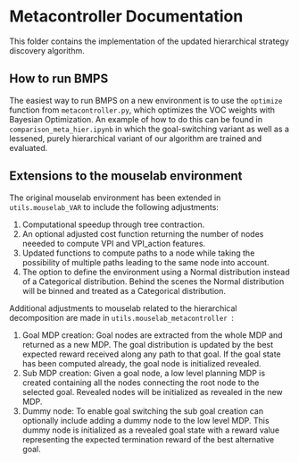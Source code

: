 # Metacontroller Documentation

This folder contains the implementation of the updated hierarchical strategy discovery algorithm. 

## How to run BMPS

The easiest way to run BMPS on a new environment is to use the ```optimize``` function from ```metacontroller.py```, which optimizes the VOC weights with Bayesian Optimization. An example of how to do this can be found in ```comparison_meta_hier.ipynb``` in which the goal-switching variant as well as a lessened, purely hierarchical variant of our algorithm are trained and evaluated. 

## Extensions to the mouselab environment
The original mouselab environment has been extended in ``` utils.mouselab_VAR ``` to include the following adjustments: 
1. Computational speedup through tree contraction.
2. An optional adjusted cost function returning the number of nodes neeeded to compute VPI and VPI_action features. 
3. Updated functions to compute paths to a node while taking the possibility of multiple paths leading to the same node into account. 
4. The option to define the environment using a Normal distribution instead of a Categorical distribution. Behind the scenes the Normal distribution will be binned and treated as a Categorical distribution.

Additional adjustments to mouselab related to the hierarchical decomposition are made in ```utils.mouselab_metacontroller ```:
1. Goal MDP creation: Goal nodes are extracted from the whole MDP and returned as a new MDP. The goal distribution is updated by the best expected reward received along any path to that goal. If the goal state has been computed already, the goal node is initialized revealed.
2. Sub MDP creation: Given a goal node, a low level planning MDP is created containing all the nodes connecting the root node to the selected goal. Revealed nodes will be initialized as revealed in the new MDP.
3. Dummy node: To enable goal switching the sub goal creation can optionally include adding a dummy node to the low level MDP. This dummy node is initialized as a revealed goal state with a reward value representing the expected termination reward of the best alternative goal. 

